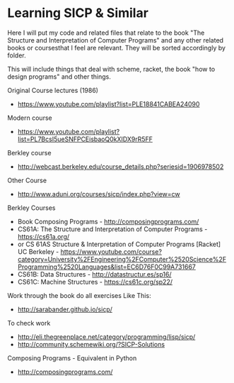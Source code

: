 # Learning SICP & Similar

Here I will put my code and related files that relate to the book "The Structure and Interpretation of Computer Programs" and any other related books or coursesthat I feel are relevant. They will be sorted accordingly by folder.

This will include things that deal with scheme, racket, the book "how to design programs" and other things.

Original Course lectures (1986)
- https://www.youtube.com/playlist?list=PLE18841CABEA24090 

Modern course
- https://www.youtube.com/playlist?list=PL7BcsI5ueSNFPCEisbaoQ0kXIDX9rR5FF 

Berkley course
- http://webcast.berkeley.edu/course_details.php?seriesid=1906978502 

Other Course
- http://www.aduni.org/courses/sicp/index.php?view=cw 

Berkley Courses
- Book Composing Programs - http://composingprograms.com/
- CS61A: The Structure and Interpretation of Computer Programs - https://cs61a.org/ 
- or CS 61AS Structure & Interpretation of Computer Programs [Racket] UC Berkeley - https://www.youtube.com/course?category=University%2FEngineering%2FComputer%2520Science%2FProgramming%2520Languages&list=EC6D76F0C99A731667
- CS61B: Data Structures - http://datastructur.es/sp16/ 
- CS61C: Machine Structures - https://cs61c.org/sp22/

Work through the book do all exercises Like This:
- http://sarabander.github.io/sicp/ 

To check work 
- http://eli.thegreenplace.net/category/programming/lisp/sicp/
- http://community.schemewiki.org/?SICP-Solutions


Composing Programs - Equivalent in Python
- http://composingprograms.com/